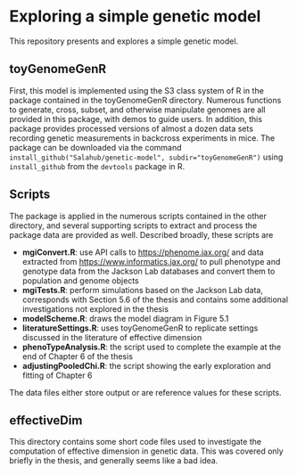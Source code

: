 # Exploring a simple genetic model

This repository presents and explores a simple genetic model.

## toyGenomeGenR

First, this model is implemented using the S3 class system of R in the
package contained in the toyGenomeGenR directory. Numerous functions to
generate, cross, subset, and otherwise manipulate genomes are all
provided in this package, with demos to guide users. In addition, this
package provides processed versions of almost a dozen data sets
recording genetic measurements in backcross experiments in mice. The
package can be downloaded via the command
`install_github("Salahub/genetic-model", subdir="toyGenomeGenR")`
using `install_github` from the `devtools` package in R.

## Scripts

The package is applied in the numerous scripts contained in the other
directory, and several supporting scripts to extract and process the
package data are provided as well. Described broadly, these scripts
are

- **mgiConvert.R**: use API calls to https://phenome.jax.org/ and
      data extracted from https://www.informatics.jax.org/ to pull
	  phenotype and genotype data from the Jackson Lab databases and
      convert them to population and genome objects
- **mgiTests.R**: perform simulations based on the Jackson Lab
	  data, corresponds with Section 5.6 of the thesis and contains
	  some additional investigations not explored in the thesis
- **modelScheme.R**: draws the model diagram in Figure 5.1
- **literatureSettings.R**: uses toyGenomeGenR to replicate
	  settings discussed in the literature of effective dimension
- **phenoTypeAnalysis.R**: the script used to complete the example
	  at the end of Chapter 6 of the thesis
- **adjustingPooledChi.R**: the script showing the early
	  exploration and fitting of Chapter 6

The data files either store output or are reference values for these
scripts.

## effectiveDim

This directory contains some short code files used to investigate the
computation of effective dimension in genetic data. This was covered
only briefly in the thesis, and generally seems like a bad idea.
